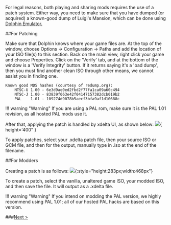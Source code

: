 
For legal reasons, both playing and sharing mods requires the use of a patch system.
Either way, you need to make sure that you have dumped (or acquired) a known-good dump of Luigi's Mansion, which can be done using [Dolphin Emulator.](https://www.lbmwiki.net/tools/dolphin/)

##For Patching

Make sure that Dolphin knows where your game files are. At the top of the window, choose Options → Configuration → Paths and add the location of your ISO file(s) to this section.
Back on the main view, right click your game and choose Properties.
Click on the 'Verify' tab, and at the bottom of the window is a 'Verify Integrity' button.
If it returns saying it's a 'bad dump', then you must find another clean ISO through other means, we cannot assist you in finding one.

	Known good MD5 hashes (courtesy of redump.org):
		NTSC-U 1.00 - 6e3d9ae0ed2fbd2f77fa1ca09a60c494
		NTSC-J 1.00 - 83839f063e42f04147157382dcb019b2
		PAL    1.01 - 109274d9078b5aecf3bfa9af1d10688c
	

!!! warning "Warning"
	If you are using a PAL rom, make sure it is the PAL 1.01 revision, as all hosted PAL mods use it.

After that, applying the patch is handled by xdelta UI, as shown below:
![ ](https://www.lbmwiki.net/assets/xdelta_apply.png){ height='400" }

To apply patches, select your .xdelta patch file, then your source ISO or GCM file, and then for the output, manually type in .iso at the end of the filename.

##For Modders

Creating a patch is as follows:
![ ](assets/xdelta_create){:style="height:283px;width:468px"}

To create a patch, select the vanilla, unaltered game ISO, your modded ISO, and then save the file. It will output as a .xdelta file.

!!! warning "Warning"
	If you intend on modding the PAL version, we highly recommend using PAL 1.01; all of our hosted PAL hacks are based on this version.
	
	
###[Next >](https://www.lbmwiki.net/tutorials/02_Recommended_Tools)